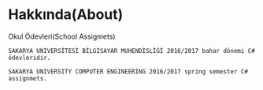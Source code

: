 # Hakkında(About)
Okul Ödevleri(School Assigmets)
    
    
    SAKARYA ÜNİVERSİTESİ BİLGİSAYAR MÜHENDİSLİĞİ 2016/2017 bahar dönemi C# ödevleridir. 
    
    SAKARYA UNIVERSITY COMPUTER ENGINEERING 2016/2017 spring semester C# assignmets.
